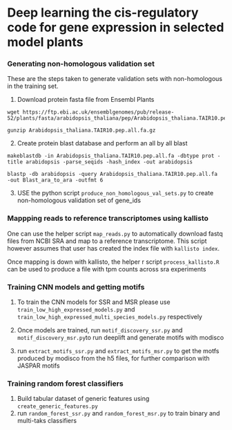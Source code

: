 # Deep learning the cis-regulatory code for gene expression in selected model plants
### Generating non-homologous validation set
These are the steps taken to generate validation sets with non-homologous in the
training set.
1. Download protein fasta file from Ensembl Plants
```shell
wget https://ftp.ebi.ac.uk/ensemblgenomes/pub/release-52/plants/fasta/arabidopsis_thaliana/pep/Arabidopsis_thaliana.TAIR10.pep.all.fa.gz
```
```shell
gunzip Arabidopsis_thaliana.TAIR10.pep.all.fa.gz
```
2. Create protein blast database and perform an all by all blast
```shell
makeblastdb -in Arabidopsis_thaliana.TAIR10.pep.all.fa -dbtype prot -title arabidopsis -parse_seqids -hash_index -out arabidopsis
```
```shell
blastp -db arabidopsis -query Arabidopsis_thaliana.TAIR10.pep.all.fa  -out Blast_ara_to_ara -outfmt 6
```
3. USE the python script `produce_non_homologous_val_sets.py` to create non-homologous validation set of gene_ids

### Mappping reads to reference transcriptomes using kallisto
One can use the helper script `map_reads.py` to automatically download fastq files from NCBI SRA and map to a reference
transcriptome. This script however assumes that user has created the index file with `kallisto index`.

Once mapping is down with kallisto, the helper r script `process_kallisto.R` can be used to produce a file with tpm 
counts across sra experiments

### Training CNN models and getting motifs
1. To train the CNN models for SSR and MSR please use `train_low_high_expressed_models.py` and 
`train_low_high_expressed_multi_species_models.py` respectively

2. Once models are trained, run `motif_discovery_ssr.py` and `motif_discovery_msr.py`to run deeplift
and generate motifs with modisco

3. run `extract_motifs_ssr.py` and `extract_motifs_msr.py` to get the motfs produced by modisco from
the h5 files, for further comparison with JASPAR motifs

### Training random forest classifiers
1. Build tabular dataset of generic features using `create_generic_features.py`
2. run `random_forest_ssr.py` and `random_forest_msr.py` to train binary and multi-taks classifiers